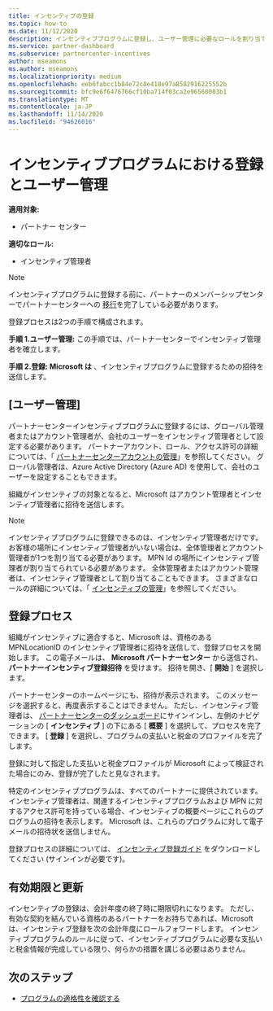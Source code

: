 ```yaml
---
title: インセンティブの登録
ms.topic: how-to
ms.date: 11/12/2020
description: インセンティブプログラムに登録し、ユーザー管理に必要なロールを割り当てます。 この記事では、登録プロセスについて説明します。
ms.service: partner-dashboard
ms.subservice: partnercenter-incentives
author: mseamons
ms.author: mseamons
ms.localizationpriority: medium
ms.openlocfilehash: eeb6fabcc1b84e72c8e418e97a8582916225552b
ms.sourcegitcommit: bfc9e6f6476766cf10ba714f03ca2e96560003b1
ms.translationtype: MT
ms.contentlocale: ja-JP
ms.lasthandoff: 11/14/2020
ms.locfileid: "94626016"
---
```

# <a name="enrollment-and-user-management-in-the-incentives-program"></a>インセンティブプログラムにおける登録とユーザー管理

**適用対象:**

- パートナー センター

**適切なロール:**

- インセンティブ管理者

>[!NOTE]
>インセンティブプログラムに登録する前に、パートナーのメンバーシップセンターでパートナーセンターへの [移行](prepare-pmc-pc-migration.md)を完了している必要があります。

登録プロセスは2つの手順で構成されます。

**手順 1.ユーザー管理:** この手順では、パートナーセンターでインセンティブ管理者を確立します。

**手順 2.登録: Microsoft は** 、インセンティブプログラムに登録するための招待を送信します。

## <a name="user-management"></a>[ユーザー管理]

パートナーセンターインセンティブプログラムに登録するには、グローバル管理者またはアカウント管理者が、会社のユーザーをインセンティブ管理者として設定する必要があります。 パートナーアカウント、ロール、アクセス許可の詳細については、「 [パートナーセンターアカウントの管理](partner-center-account-setup.md)」を参照してください。 グローバル管理者は、Azure Active Directory (Azure AD) を使用して、会社のユーザーを設定することもできます。

組織がインセンティブの対象となると、Microsoft はアカウント管理者とインセンティブ管理者に招待を送信します。

>[!NOTE]
>インセンティブプログラムに登録できるのは、インセンティブ管理者だけです。 お客様の場所にインセンティブ管理者がいない場合は、全体管理者とアカウント管理者が1つを割り当てる必要があります。 MPN Id の場所にインセンティブ管理者が割り当てられている必要があります。 全体管理者またはアカウント管理者は、インセンティブ管理者として割り当てることもできます。 さまざまなロールの詳細については、「 [インセンティブの管理](permissions-overview.md#manage-incentives)」を参照してください。

## <a name="enrollment-process"></a>登録プロセス

組織がインセンティブに適合すると、Microsoft は、資格のある MPNLocationID のインセンティブ管理者に招待を送信して、登録プロセスを開始します。 この電子メールは、 **Microsoft パートナーセンター** から送信され、 **パートナーインセンティブ登録招待** を受けます。 招待を開き、[ **開始** ] を選択します。

パートナーセンターのホームページにも、招待が表示されます。 このメッセージを選択すると、再度表示することはできません。 ただし、インセンティブ管理者は、 [パートナーセンターのダッシュボード](https://partner.microsoft.com/dashboard/)にサインインし、左側のナビゲーションの [ **インセンティブ** ] の下にある [ **概要** ] を選択して、プロセスを完了できます。 [ **登録** ] を選択し、プログラムの支払いと税金のプロファイルを完了します。

登録に対して指定した支払いと税金プロファイルが Microsoft によって検証された場合にのみ、登録が完了したと見なされます。

特定のインセンティブプログラムは、すべてのパートナーに提供されています。 インセンティブ管理者は、関連するインセンティブプログラムおよび MPN に対するアクセス許可を持っている場合、インセンティブの概要ページにこれらのプログラムの招待を表示します。 Microsoft は、これらのプログラムに対して電子メールの招待状を送信しません。

登録プロセスの詳細については、 [インセンティブ登録ガイド](https://partner.microsoft.com/resources/detail/partner-center-incentives-enrollment-pdf) をダウンロードしてください (サインインが必要です)。

## <a name="expiration-and-renewal"></a>有効期限と更新

インセンティブの登録は、会計年度の終了時に期限切れになります。 ただし、有効な契約を結んでいる資格のあるパートナーをお持ちであれば、Microsoft は、インセンティブ登録を次の会計年度にロールフォワードします。 インセンティブプログラムのルールに従って、インセンティブプログラムに必要な支払いと税金情報が完成している限り、何らかの措置を講じる必要はありません。

## <a name="next-steps"></a>次のステップ

- [プログラムの適格性を確認する](incentives-determined-your-program-eligibility.md)
